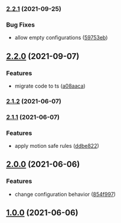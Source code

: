 ### [2.2.1](https://github.com/ikcb/animated-tailwindcss/compare/v2.2.0...v2.2.1) (2021-09-25)

### Bug Fixes

- allow empty configurations ([59753eb](https://github.com/ikcb/animated-tailwindcss/commit/59753eb0e93890b23b1e74955c6d896e0b3e235a))

## [2.2.0](https://github.com/ikcb/animated-tailwindcss/compare/v2.1.2...v2.2.0) (2021-09-07)

### Features

- migrate code to ts ([a08aaca](https://github.com/ikcb/animated-tailwindcss/commit/a08aaca2ba34c06e2c5088ee1d6c0b08226d65dd))

### [2.1.2](https://github.com/ikcb/animated-tailwindcss/compare/v2.1.2...v2.2.0) (2021-06-07)

### [2.1.1](https://github.com/ikcb/animated-tailwindcss/compare/v2.1.2...v2.2.0) (2021-06-07)

### Features

- apply motion safe rules ([ddbe822](https://github.com/ikcb/animated-tailwindcss/commit/ddbe8222c84912c8bac66cf5ee5cbe2e2ce0ed7c))

## [2.0.0](https://github.com/ikcb/animated-tailwindcss/compare/v2.1.2...v2.2.0) (2021-06-06)

### Features

- change configuration behavior ([854f997](https://github.com/ikcb/animated-tailwindcss/commit/854f997135b6cfefd775f8fd3b4d6b7fb368cc31))

## [1.0.0](https://github.com/ikcb/animated-tailwindcss/compare/v2.1.2...v2.2.0) (2021-06-06)
